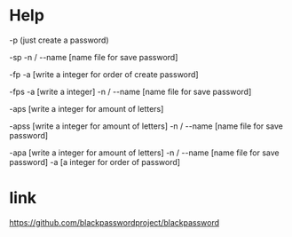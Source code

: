 # Help

-p (just create a password) 

-sp -n / --name [name file for save password]

-fp -a [write a integer for order of create password]

-fps -a [write a integer] -n / --name [name file for save password]

-aps [write a integer for amount of letters]

-apss [write a integer for amount of letters] -n / --name [name file for save password]

-apa [write a integer for amount of letters] -n / --name [name file for save password] -a [a integer for order of password]


# link
https://github.com/blackpasswordproject/blackpassword
